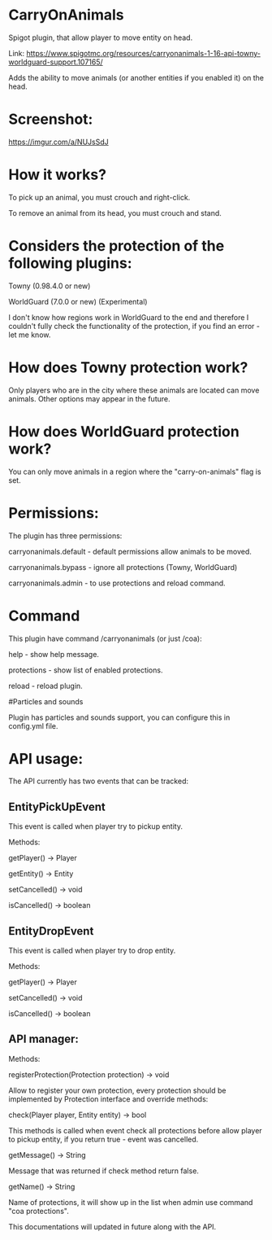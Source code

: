 # CarryOnAnimals
Spigot plugin, that allow player to move entity on head.

Link: https://www.spigotmc.org/resources/carryonanimals-1-16-api-towny-worldguard-support.107165/

Adds the ability to move animals (or another entities if you enabled it) on the head.

# Screenshot:
https://imgur.com/a/NUJsSdJ

# How it works?

To pick up an animal, you must crouch and right-click.

To remove an animal from its head, you must crouch and stand.

# Considers the protection of the following plugins:

Towny (0.98.4.0 or new)

WorldGuard (7.0.0 or new) (Experimental)

I don't know how regions work in WorldGuard to the end and therefore I couldn't fully check the functionality of the protection, if you find an error - let me know.

# How does Towny protection work?

Only players who are in the city where these animals are located can move animals. Other options may appear in the future.

# How does WorldGuard protection work?

You can only move animals in a region where the "carry-on-animals" flag is set.

# Permissions:

The plugin has three permissions:

carryonanimals.default - default permissions allow animals to be moved.

carryonanimals.bypass - ignore all protections (Towny, WorldGuard)

carryonanimals.admin - to use protections and reload command.

# Command

This plugin have command /carryonanimals (or just /coa):

help - show help message.

protections - show list of enabled protections.

reload - reload plugin.

#Particles and sounds

Plugin has particles and sounds support, you can configure this in config.yml file.

# API usage:


The API currently has two events that can be tracked:

## EntityPickUpEvent

This event is called when player try to pickup entity.

Methods:

getPlayer() -> Player

getEntity() -> Entity

setCancelled() -> void

isCancelled() -> boolean

## EntityDropEvent

This event is called when player try to drop entity.

Methods:

getPlayer() -> Player

setCancelled() -> void

isCancelled() -> boolean

## API manager:

Methods:

registerProtection(Protection protection) -> void

Allow to register your own protection, every protection should be implemented by Protection interface and override methods:

check(Player player, Entity entity) -> bool

This methods is called when event check all protections before allow player to pickup entity, if you return true - event was cancelled.

getMessage() -> String

Message that was returned if check method return false.

getName() -> String

Name of protections, it will show up in the list when admin use command "coa protections".

This documentations will updated in future along with the API.

